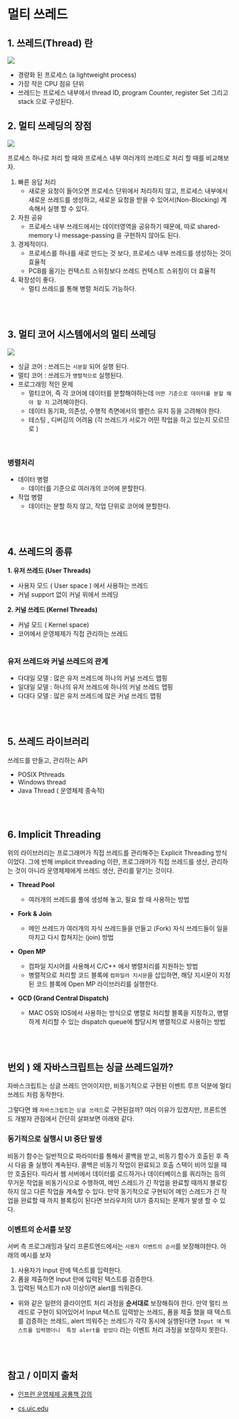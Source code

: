# 멀티 쓰레드

## 1. 쓰레드(Thread) 란

![](https://www.cs.uic.edu/~jbell/CourseNotes/OperatingSystems/images/Chapter4/4_01_ThreadDiagram.jpg)

- 경량화 된 프로세스 (a lightweight process)
- 가장 작은 CPU 점유 단위
- 쓰레드는 프로세스 내부에서 thread ID, program Counter, register Set 그리고 stack 으로 구성된다.

## 2. 멀티 쓰레딩의 장점

![](https://images.velog.io/images/moonheekim0118/post/a8b3b52a-2f83-4b3c-bc59-0bbdfda1c7c0/%EB%8B%A4%EC%9A%B4%EB%A1%9C%EB%93%9C.jpg)

프로세스 하나로 처리 할 때와 프로세스 내부 여러개의 쓰레드로 처리 할 때를 비교해보자.

1. 빠른 응답 처리
   - 새로운 요청이 들어오면 프로세스 단위에서 처리하지 않고, 프로세스 내부에서 새로운 쓰레드를 생성하고, 새로운 요청을 받을 수 있어서(Non-Blocking) 계속해서 실행 할 수 있다.
2. 자원 공유
   - 프로세스 내부 쓰레드에서는 데이터영역을 공유하기 때문에, 따로 shared-memory 나 message-passing 을 구현하지 않아도 된다.
3. 경제적이다.
   - 프로세스를 하나를 새로 만드는 것 보다, 프로세스 내부 쓰레드를 생성하는 것이 효율적
   - PCB를 옮기는 컨텍스트 스위칭보다 쓰레드 컨텍스트 스위칭이 더 효율적
4. 확장성이 좋다.
   - 멀티 쓰레드를 통해 병렬 처리도 가능하다.

<br/>

<br/>

## 3. 멀티 코어 시스템에서의 멀티 쓰레딩

![](https://images.velog.io/images/moonheekim0118/post/3de743f4-e737-4d69-a887-9b6330772950/%EB%A9%80%ED%8B%B0%EC%BD%94%EC%96%B4%20%EC%8B%B1%EA%B8%80%EC%BD%94%EC%96%B4.png)

- 싱글 코어 : 쓰레드는 `시분할` 되어 실행 된다.
- 멀티 코어 : 쓰레드가 `병렬적으로` 실행된다.
- 프로그래밍 적인 문제
  - 멀티코어, 즉 각 코어에 데이터를 분할해야하는데 `어떤 기준으로 데이터를 분할 해야 할 지` 고려해야한다.
  - 데이터 동기화, 의존성, 수행적 측면에서의 밸런스 유지 등을 고려해야 한다.
  - 테스팅 , 디버깅의 어려움 (각 쓰레드가 서로가 어떤 작업을 하고 있는지 모르므로 )

<br/>

### 병렬처리

- 데이터 병렬
  - 데이터를 기준으로 여러개의 코어에 분할한다.
- 작업 병렬
  - 데이터는 분할 하지 않고, 작업 단위로 코어에 분할한다.

<br/>
<br/>

## 4. 쓰레드의 종류

**1. 유저 쓰레드 (User Threads)**

- 사용자 모드 ( User space ) 에서 사용하는 쓰레드
- 커널 support 없이 커널 위에서 쓰레딩

**2. 커널 쓰레드 (Kernel Threads)**

- 커널 모드 ( Kernel space)
- 코어에서 운영체제가 직접 관리하는 쓰레드
  <br/>
  <br/>

### 유저 쓰레드와 커널 쓰레드의 관계

- 다대일 모델 : 많은 유저 쓰레드에 하나의 커널 쓰레드 맵핑
- 일대일 모델 : 하나의 유저 쓰레드에 하나의 커널 쓰레드 맵핑
- 다대다 모델 : 많은 유저 쓰레드에 많은 커널 쓰레드 맵핑

<br/>
<br/>

## 5. 쓰레드 라이브러리

쓰레드를 만들고, 관리하는 API

- POSIX Pthreads
- Windows thread
- Java Thread ( 운영체제 종속적)

<br/>
<br/>

## 6. Implicit Threading

위의 라이브러리는 프로그래머가 직접 쓰레드를 관리해주는 Explicit Threading 방식이었다. 그에 반해 implicit threading 이란, 프로그래머가 직접 쓰레드를 생산, 관리하는 것이 아니라 운영체제에게 쓰레드 생산, 관리를 맡기는 것이다.

- **Thread Pool**
  - 여러개의 쓰레드를 풀에 생성해 놓고, 필요 할 때 사용하는 방법
- **Fork & Join**
  - 메인 쓰레드가 여러개의 자식 쓰레드들을 만들고 (Fork) 자식 쓰레드들이 일을 마치고 다시 합쳐지는 (join) 방법
- **Open MP**

  - 컴파일 지시어를 사용해서 C/C++ 에서 병렬처리를 지원하는 방법
  - 병렬적으로 처리할 코드 블록에 `컴파일러 지시문`을 삽입하면, 해당 지시문이 지정된 코드 블록에 Open MP 라이브러리를 실행한다.

- **GCD (Grand Central Dispatch)**
  - MAC OS와 IOS에서 사용하는 방식으로 병렬로 처리할 블록을 지정하고, 병렬하게 처리할 수 있는 dispatch queue에 할당시켜 병렬적으로 사용하는 방법

<br/>
<br/>

## 번외 ) 왜 자바스크립트는 싱글 쓰레드일까?

자바스크립트는 싱글 쓰레드 언어이지만, 비동기적으로 구현된 이벤트 루프 덕분에 멀티 쓰레드 처럼 동작한다.

그렇다면 왜 `자바스크립트`는 `싱글 쓰레드`로 구현된걸까? 여러 이유가 있겠지만, 프론트엔드 개발자 관점에서 간단히 살펴보면 아래와 같다.

### 동기적으로 실행시 UI 중단 발생

비동기 함수는 일반적으로 파라미터를 통해서 콜백을 받고, 비동기 함수가 호출된 후 즉시 다음 줄 실행이 계속된다. 콜백은 비동기 작업이 완료되고 호출 스택이 비어 있을 때만 호출된다. 따라서 웹 서버에서 데이터를 로드하거나 데이터베이스를 쿼리하는 등의 무거운 작업을 비동기식으로 수행하여, 메인 스레드가 긴 작업을 완료할 때까지 블로킹하지 않고 다른 작업을 계속할 수 있다.
만약 동기적으로 구현되어 메인 스레드가 긴 작업을 완료할 때 까지 블록킹이 된다면 브라우저의 UI가 중지되는 문제가 발생 할 수 있다.

### 이벤트의 순서를 보장

서버 측 프로그래밍과 달리 프론트엔드에서는 `사용자 이벤트의 순서`를 보장해야한다. 아래의 예시를 보자

1. 사용자가 Input 란에 텍스트를 입력한다.
2. 폼을 제출하면 Input 란에 입력된 텍스트를 검증한다.
3. 입력된 텍스트가 n자 이상이면 alert를 띄워준다.

- 위와 같은 일련의 클라이언트 처리 과정을 **순서대로** 보장해줘야 한다. 만약 멀티 쓰레드로 구현이 되어있어서 Input 텍스트 입력받는 쓰레드, 폼을 제출 했을 때 텍스트를 검증하는 쓰레드, alert 띄워주는 쓰레드가 각각 동시에 실행된다면 `Input 에 텍스트를 입력했더니  특정 alert를 받았다` 라는 이벤트 처리 과정을 보장하지 못한다.

<br/>
<br/>

## 참고 / 이미지 출처

- [인프런 운영체제 공룡책 강의](https://www.inflearn.com/course/%EC%9A%B4%EC%98%81%EC%B2%B4%EC%A0%9C-%EA%B3%B5%EB%A3%A1%EC%B1%85-%EC%A0%84%EA%B3%B5%EA%B0%95%EC%9D%98/dashboard)

- [cs.uic.edu](https://www.cs.uic.edu/~jbell/CourseNotes/OperatingSystems/4_Threads.html)
